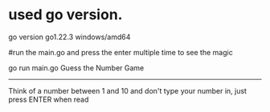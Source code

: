 # used go version.

go version go1.22.3 windows/amd64

#run the main.go and press the enter multiple time to see the magic


go run main.go 
Guess the Number Game
________

Think of a number between 1 and 10 and don't type your number in, just press ENTER when read
